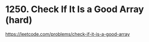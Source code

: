 # 1250. Check If It Is a Good Array (hard)

https://leetcode.com/problems/check-if-it-is-a-good-array
